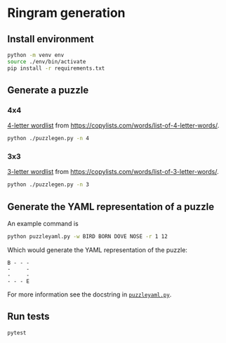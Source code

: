 # Ringram generation

## Install environment

```bash
python -m venv env
source ./env/bin/activate
pip install -r requirements.txt
```

## Generate a puzzle

### 4x4

[4-letter wordlist](./words_4-letters.txt) from <https://copylists.com/words/list-of-4-letter-words/>.

```bash
python ./puzzlegen.py -n 4
```

### 3x3

[3-letter wordlist](./words_3-letters.txt) from <https://copylists.com/words/list-of-3-letter-words/>.

```bash
python ./puzzlegen.py -n 3
```

## Generate the YAML representation of a puzzle

An example command is

```bash
python puzzleyaml.py -w BIRD BORN DOVE NOSE -r 1 12
```

Which would generate the YAML representation of the puzzle:

```text
B - - -
-     -
-     -
- - - E
```

For more information see the docstring in [`puzzleyaml.py`](./puzzleyaml.py).

## Run tests

```bash
pytest
```
